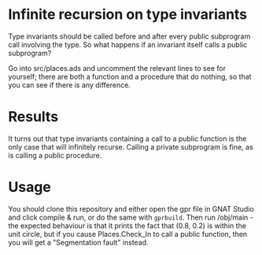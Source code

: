 # Infinite recursion on type invariants

Type invariants should be called before and after every public subprogram call involving the type. So what happens if an invariant itself calls a public subprogram?

Go into src/places.ads and uncomment the relevant lines to see for yourself; there are both a function and a procedure that do nothing, so that you can see if there is any difference.

# Results

It turns out that type invariants containing a call to a public function is the only case that will infinitely recurse. Calling a private subprogram is fine, as is calling a public procedure.

# Usage

You should clone this repository and either open the gpr file in GNAT Studio and click compile & run, or do the same with `gprbuild`. Then run /obj/main - the expected behaviour is that it prints the fact that (0.8, 0.2) is within the unit circle, but if you cause Places.Check_In to call a public function, then you will get a "Segmentation fault" instead.
